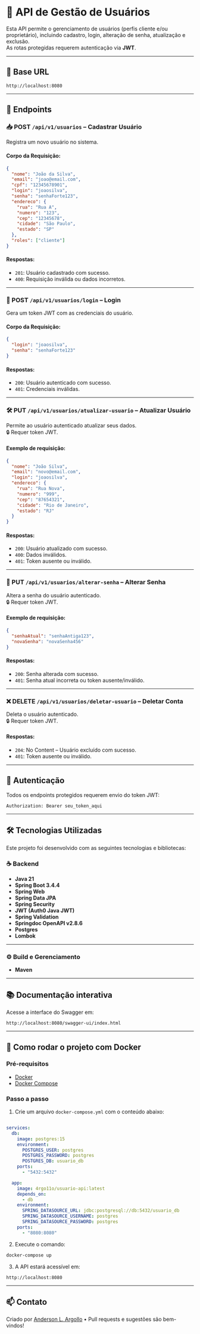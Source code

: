 # 🔐 API de Gestão de Usuários

Esta API permite o gerenciamento de usuários (perfis cliente e/ou proprietário), incluindo cadastro, login, alteração de senha, atualização e exclusão.  
As rotas protegidas requerem autenticação via **JWT**.

---

## 🔗 Base URL

```
http://localhost:8080
```

---

## 📌 Endpoints

### 📥 POST `/api/v1/usuarios` – Cadastrar Usuário

Registra um novo usuário no sistema.

#### Corpo da Requisição:
```json
{
  "nome": "João da Silva",
  "email": "joao@email.com",
  "cpf": "12345678901",
  "login": "joaosilva",
  "senha": "senhaForte123",
  "endereco": {
    "rua": "Rua A",
    "numero": "123",
    "cep": "12345678",
    "cidade": "São Paulo",
    "estado": "SP"
  },
  "roles": ["cliente"]
}
```

#### Respostas:
- `201`: Usuário cadastrado com sucesso.
- `400`: Requisição inválida ou dados incorretos.

---

### 🔐 POST `/api/v1/usuarios/login` – Login

Gera um token JWT com as credenciais do usuário.

#### Corpo da Requisição:
```json
{
  "login": "joaosilva",
  "senha": "senhaForte123"
}
```

#### Respostas:
- `200`: Usuário autenticado com sucesso.
- `401`: Credenciais inválidas.

---

### 🛠 PUT `/api/v1/usuarios/atualizar-usuario` – Atualizar Usuário

Permite ao usuário autenticado atualizar seus dados.  
🔒 Requer token JWT.

#### Exemplo de requisição:
```json
{
  "nome": "João Silva",
  "email": "novo@email.com",
  "login": "joaosilva",
  "endereco": {
    "rua": "Rua Nova",
    "numero": "999",
    "cep": "87654321",
    "cidade": "Rio de Janeiro",
    "estado": "RJ"
  }
}
```

#### Respostas:
- `200`: Usuário atualizado com sucesso.
- `400`: Dados inválidos.
- `401`: Token ausente ou inválido.

---

### 🔑 PUT `/api/v1/usuarios/alterar-senha` – Alterar Senha

Altera a senha do usuário autenticado.  
🔒 Requer token JWT.

#### Exemplo de requisição:
```json
{
  "senhaAtual": "senhaAntiga123",
  "novaSenha": "novaSenha456"
}
```

#### Respostas:
- `200`: Senha alterada com sucesso.
- `401`: Senha atual incorreta ou token ausente/inválido.

---

### ❌ DELETE `/api/v1/usuarios/deletar-usuario` – Deletar Conta

Deleta o usuário autenticado.  
🔒 Requer token JWT.

#### Respostas:
- `204`: No Content – Usuário excluído com sucesso.
- `401`: Token ausente ou inválido.

---

## 🔧 Autenticação

Todos os endpoints protegidos requerem envio do token JWT:

```http
Authorization: Bearer seu_token_aqui
```

---

## 🛠 Tecnologias Utilizadas

Este projeto foi desenvolvido com as seguintes tecnologias e bibliotecas:

### ☕ Backend
- **Java 21**
- **Spring Boot 3.4.4**
- **Spring Web**
- **Spring Data JPA**
- **Spring Security**
- **JWT (Auth0 Java JWT)**
- **Spring Validation**
- **Springdoc OpenAPI v2.8.6**
- **Postgres**
- **Lombok**

---

### ⚙️ Build e Gerenciamento
- **Maven**

---

## 📚 Documentação interativa

Acesse a interface do Swagger em:

```
http://localhost:8080/swagger-ui/index.html
```

---

## 🚀 Como rodar o projeto com Docker

### Pré-requisitos

- [Docker](https://www.docker.com/)
- [Docker Compose](https://docs.docker.com/compose/)

### Passo a passo

1. Crie um arquivo `docker-compose.yml` com o conteúdo abaixo:

```yaml

services:
  db:
    image: postgres:15
    environment:
      POSTGRES_USER: postgres
      POSTGRES_PASSWORD: postgres
      POSTGRES_DB: usuario_db
    ports:
      - "5432:5432"

  app:
    image: 4rgo11o/usuario-api:latest
    depends_on:
      - db
    environment:
      SPRING_DATASOURCE_URL: jdbc:postgresql://db:5432/usuario_db
      SPRING_DATASOURCE_USERNAME: postgres
      SPRING_DATASOURCE_PASSWORD: postgres
    ports:
      - "8080:8080"
```

2. Execute o comando:

```bash
docker-compose up
```

3. A API estará acessível em:

```
http://localhost:8080
```

---

## 📫 Contato

Criado por [Anderson L. Argollo](https://github.com/4rgo11o) • Pull requests e sugestões são bem-vindos!